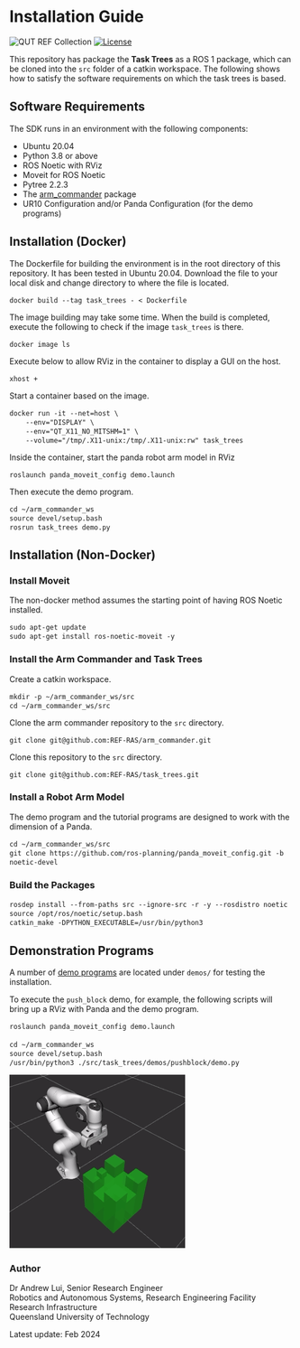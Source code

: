 # Installation Guide
![QUT REF Collection](https://badgen.net/badge/collections/QUT%20REF-RAS?icon=github) [![License](https://img.shields.io/badge/License-BSD_3--Clause-blue.svg)](https://opensource.org/licenses/BSD-3-Clause)

This repository has package the **Task Trees** as a ROS 1 package, which can be cloned into the `src` folder of a catkin workspace. The following shows how to satisfy the software requirements on which the task trees is based.

## Software Requirements
The SDK runs in an environment with the following components:
- Ubuntu 20.04
- Python 3.8 or above
- ROS Noetic with RViz
- Moveit for ROS Noetic
- Pytree 2.2.3
- The [arm_commander](https://github.com/REF-RAS/arm_commander) package
- UR10 Configuration and/or Panda Configuration (for the demo programs)

## Installation (Docker)

The Dockerfile for building the environment is in the root directory of this repository. It has been tested in Ubuntu 20.04. Download the file to your local disk and change directory to where the file is located. 
```
docker build --tag task_trees - < Dockerfile
```
The image building may take some time. When the build is completed, execute the following to check if the image `task_trees` is there.
```
docker image ls
```
Execute below to allow RViz in the container to display a GUI on the host.
```
xhost +
```
Start a container based on the image.
```
docker run -it --net=host \
    --env="DISPLAY" \
    --env="QT_X11_NO_MITSHM=1" \
    --volume="/tmp/.X11-unix:/tmp/.X11-unix:rw" task_trees
```
Inside the container, start the panda robot arm model in RViz
```
roslaunch panda_moveit_config demo.launch
```
Then execute the demo program.
```
cd ~/arm_commander_ws
source devel/setup.bash
rosrun task_trees demo.py
```

## Installation (Non-Docker)

### Install Moveit 

The non-docker method assumes the starting point of having ROS Noetic installed. 

```
sudo apt-get update
sudo apt-get install ros-noetic-moveit -y
```

### Install the Arm Commander and Task Trees

Create a catkin workspace.
```
mkdir -p ~/arm_commander_ws/src
cd ~/arm_commander_ws/src
```

Clone the arm commander repository to the `src` directory.
```
git clone git@github.com:REF-RAS/arm_commander.git
```

Clone this repository to the `src` directory.
```
git clone git@github.com:REF-RAS/task_trees.git
```

### Install a Robot Arm Model

The demo program and the tutorial programs are designed to work with the dimension of a Panda.

```
cd ~/arm_commander_ws/src
git clone https://github.com/ros-planning/panda_moveit_config.git -b noetic-devel 
```

### Build the Packages

```
rosdep install --from-paths src --ignore-src -r -y --rosdistro noetic
source /opt/ros/noetic/setup.bash
catkin_make -DPYTHON_EXECUTABLE=/usr/bin/python3
```

## Demonstration Programs

A number of [demo programs](../../demos/__init__.py) are located under `demos/` for testing the installation.

To execute the `push_block` demo, for example, the following scripts will bring up a RViz with Panda and the demo program.
```
roslaunch panda_moveit_config demo.launch

cd ~/arm_commander_ws
source devel/setup.bash
/usr/bin/python3 ./src/task_trees/demos/pushblock/demo.py
```
![Push Block Demo](../../demos/pushblock/docs/DemoPushBlock1.gif)


### Author

Dr Andrew Lui, Senior Research Engineer <br />
Robotics and Autonomous Systems, Research Engineering Facility <br />
Research Infrastructure <br />
Queensland University of Technology <br />

Latest update: Feb 2024
